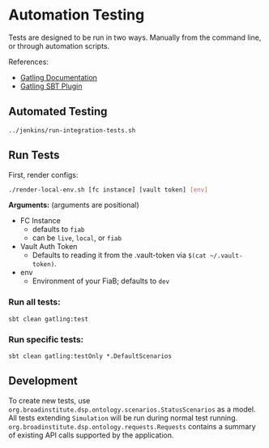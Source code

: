 # Automation Testing

Tests are designed to be run in two ways. Manually from the command line, or through automation scripts.

References:
* [Gatling Documentation](https://gatling.io/docs/current/)
* [Gatling SBT Plugin](https://github.com/gatling/gatling-sbt-plugin-demo)

## Automated Testing

```
../jenkins/run-integration-tests.sh
```

## Run Tests

First, render configs:
```bash
./render-local-env.sh [fc instance] [vault token] [env]
```

**Arguments:** (arguments are positional)

* FC Instance 
  * defaults to `fiab`
  * can be `live`, `local`, or `fiab`
* Vault Auth Token
  * Defaults to reading it from the .vault-token via `$(cat ~/.vault-token)`.
* env
  * Environment of your FiaB; defaults to `dev`

### Run all tests:
```
sbt clean gatling:test 
```

### Run specific tests:
```
sbt clean gatling:testOnly *.DefaultScenarios 
```

## Development
To create new tests, use `org.broadinstitute.dsp.ontology.scenarios.StatusScenarios` as a model. 
All tests extending `Simulation` will be run during normal test running. 
`org.broadinstitute.dsp.ontology.requests.Requests` contains a summary of existing API calls supported
by the application. 
